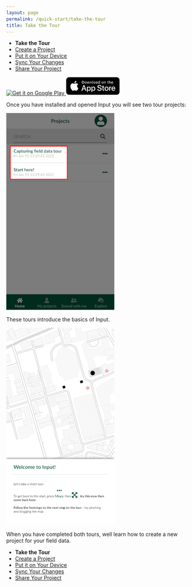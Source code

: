 ```yaml
---
layout: page
permalink: /quick-start/take-the-tour
title: Take the Tour
---
```


* **Take the Tour**
* [Create a Project](/quick-start/create-project)
* [Put it on Your Device](/quick-start/put-project-on-device)
* [Sync Your Changes](/quick-start/sync-changes)
* [Share Your Project](/quick-start/share-project)

<a href='https://play.google.com/store/apps/details?id=uk.co.lutraconsulting&ah=GSqwibzO2n63iMlCjHmMuBk89t4&pcampaignid=MKT-Other-global-all-co-prtnr-py-PartBadge-Mar2515-1'>
	<img alt='Get it on Google Play' src='https://play.google.com/intl/en_us/badges/images/generic/en_badge_web_generic.png' width="180px"/>
</a>
<a href='https://apps.apple.com/us/app/input/id1478603559?ls=1'>
	<img alt='Get it on Apple store' src="/images/App_Store.svg" width="144px" style="padding-top: 0px"/>
</a>

Once you have installed and opened Input you will see two tour projects:

![Input's Tour Projects](../images/input-tour-projects.png)

These tours introduce the basics of Input.

![Welcome to Input](../images/welcome-to-input.png)

When you have completed both tours, well learn how to create a new project 
for your field data.

* **Take the Tour**
* [Create a Project](/quick-start/create-project)
* [Put it on Your Device](/quick-start/put-project-on-device)
* [Sync Your Changes](/quick-start/sync-changes)
* [Share Your Project](/quick-start/share-project)
